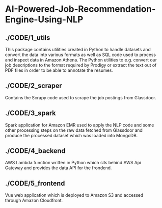 # AI-Powered-Job-Recommendation-Engine-Using-NLP

## ./CODE/1_utils

This package contains utilities created in Python to handle datasets and convert the data into various formats as well as SQL code used to process and inspect data in Amazon Athena. The Python utilities to e.g. convert our job descriptions to the format required by Prodigy or extract the text out of PDF files in order to be able to annotate the resumes.

## ./CODE/2_scraper

Contains the Scrapy code used to scrape the job postings from Glassdoor.

## ./CODE/3_spark

Spark application for Amazon EMR used to apply the NLP code and some other processing steps on the raw data fetched from Glassdoor and produce the processed dataset which was loaded into MongoDB.

## ./CODE/4_backend

AWS Lambda function written in Python which sits behind AWS Api Gateway and provides the data API for the frondend.

## ./CODE/5_frontend

Vue web application which is deployed to Amazon S3 and accessed through Amazon Cloudfront.
